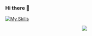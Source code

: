 ### Hi there 👋
[![My Skills](https://skillicons.dev/icons?i=vue,react,nodejs,astro,vite,nextjs,tailwind&theme=dark)](https://skillicons.dev)
<p align="center">
  <a target="_blank" href="[https://skillicons.dev](https://portfolio-salvatore-taddeo.vercel.app/)">
    <img src="[https://skillicons.dev/icons?i=git,kubernetes,docker,c,vim](https://skillicons.dev/icons?i=vue,react,nodejs,astro,vite,nextjs,tailwind&theme=dark)" />
  </a>
</p>
<!--
**SasySaa/SasySaa** is a ✨ _special_ ✨ repository because its `README.md` (this file) appears on your GitHub profile.

Here are some ideas to get you started:

- 🔭 I’m currently working on ...
- 🌱 I’m currently learning ...
- 👯 I’m looking to collaborate on ...
- 🤔 I’m looking for help with ...
- 💬 Ask me about ...
- 📫 How to reach me: ...
- 😄 Pronouns: ...
- ⚡ Fun fact: ...
-->
